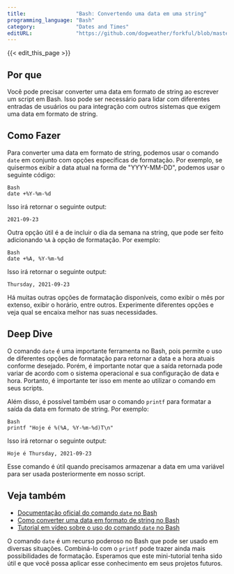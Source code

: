 ```yaml
---
title:                "Bash: Convertendo uma data em uma string"
programming_language: "Bash"
category:             "Dates and Times"
editURL:              "https://github.com/dogweather/forkful/blob/master/content/pt/bash/converting-a-date-into-a-string.md"
---
```


{{< edit_this_page >}}

## Por que

Você pode precisar converter uma data em formato de string ao escrever um script em Bash. Isso pode ser necessário para lidar com diferentes entradas de usuários ou para integração com outros sistemas que exigem uma data em formato de string.

## Como Fazer

Para converter uma data em formato de string, podemos usar o comando `date` em conjunto com opções específicas de formatação. Por exemplo, se quisermos exibir a data atual na forma de "YYYY-MM-DD", podemos usar o seguinte código:

```
Bash
date +%Y-%m-%d
```

Isso irá retornar o seguinte output:

```
2021-09-23
```

Outra opção útil é a de incluir o dia da semana na string, que pode ser feito adicionando `%A` à opção de formatação. Por exemplo:

```
Bash
date +%A, %Y-%m-%d
```

Isso irá retornar o seguinte output:

```
Thursday, 2021-09-23
```

Há muitas outras opções de formatação disponíveis, como exibir o mês por extenso, exibir o horário, entre outros. Experimente diferentes opções e veja qual se encaixa melhor nas suas necessidades.

## Deep Dive

O comando `date` é uma importante ferramenta no Bash, pois permite o uso de diferentes opções de formatação para retornar a data e a hora atuais conforme desejado. Porém, é importante notar que a saída retornada pode variar de acordo com o sistema operacional e sua configuração de data e hora. Portanto, é importante ter isso em mente ao utilizar o comando em seus scripts.

Além disso, é possível também usar o comando `printf` para formatar a saída da data em formato de string. Por exemplo:

```
Bash
printf "Hoje é %(%A, %Y-%m-%d)T\n"
```

Isso irá retornar o seguinte output:

```
Hoje é Thursday, 2021-09-23
```

Esse comando é útil quando precisamos armazenar a data em uma variável para ser usada posteriormente em nosso script.

## Veja também

- [Documentação oficial do comando `date` no Bash](https://www.gnu.org/software/coreutils/manual/html_node/date-invocation.html)
- [Como converter uma data em formato de string no Bash](https://www.shellhacks.com/pt/date-shell-script-linux-format-howto/)
- [Tutorial em vídeo sobre o uso do comando `date` no Bash](https://www.youtube.com/watch?v=JXRfgRKrlE8)

O comando `date` é um recurso poderoso no Bash que pode ser usado em diversas situações. Combiná-lo com o `printf` pode trazer ainda mais possibilidades de formatação. Esperamos que este mini-tutorial tenha sido útil e que você possa aplicar esse conhecimento em seus projetos futuros.
